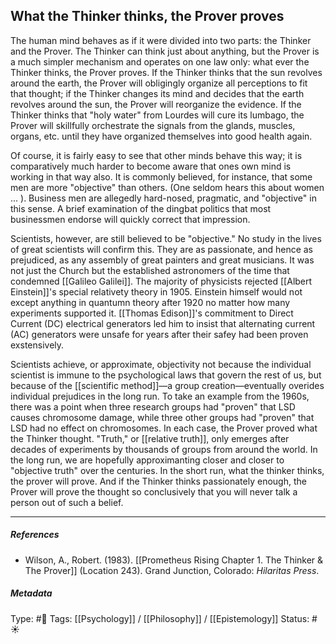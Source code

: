 ## What the Thinker thinks, the Prover proves # 

The human mind behaves as if it were divided into two parts: the Thinker and the Prover. The Thinker can think just about anything, but the Prover is a much simpler mechanism and operates on one law only: what ever the Thinker thinks, the Prover proves. If the Thinker thinks that the sun revolves around the earth, the Prover will obligingly organize all perceptions to fit that thought; if the Thinker changes its mind and decides that the earth revolves around the sun, the Prover will reorganize the evidence. If the Thinker thinks that "holy water" from Lourdes will cure its lumbago, the Prover will skillfully orchestrate the signals from the glands, muscles, organs, etc. until they have organized themselves into good health again. 

Of course, it is fairly easy to see that other minds behave this way; it is comparatively much harder to become aware that ones own mind is working in that way also. It is commonly believed, for instance, that some men are more "objective" than others. (One seldom hears this about women ... ). Business men are allegedly hard-nosed, pragmatic, and "objective" in this sense. A brief examination of the dingbat politics that most businessmen endorse will quickly correct that impression. 

Scientists, however, are still believed to be "objective." No study in the lives of great scientists will confirm this. They are as passionate, and hence as prejudiced, as any assembly of great painters and great musicians. It was not just the Church but the established astronomers of the time that condemned [[Galileo Galilei]]. The majority of physicists rejected [[Albert Einstein]]'s special relativety theory in 1905. Einstein himself would not except anything in quantumn theory after 1920 no matter how many experiments supported it. [[Thomas Edison]]'s commitment to Direct Current (DC) electrical generators led him to insist that alternating current (AC) generators were unsafe for years after their safey had been proven exstensively. 

Scientists achieve, or approximate, objectivity not because the individual scientist is immune to the psychological laws that govern the rest of us, but because of the [[scientific method]]—a group creation—eventually overides individual prejudices in the long run. To take an example from the 1960s, there was a point when three research groups had "proven" that LSD causes chromosome damage, while three other groups had "proven" that LSD had no effect on chromosomes. In each case, the Prover proved what the Thinker thought. "Truth," or [[relative truth]], only emerges after decades of experiments by thousands of groups from around the world. In the long run, we are hopefully approximanting closer and closer to "objective truth" over the centuries. In the short run, what the thinker thinks, the prover will prove. And if the Thinker thinks passionately enough, the Prover will prove the thought so conclusively that you will never talk a person out of such a belief.

___

##### References

-  Wilson, A., Robert. (1983). [[Prometheus Rising Chapter 1. The Thinker & The Prover]] (Location 243). Grand Junction, Colorado: _Hilaritas Press_. 

##### Metadata

Type: #🔴 
Tags: [[Psychology]] / [[Philosophy]] / [[Epistemology]]
Status: #☀️ 

